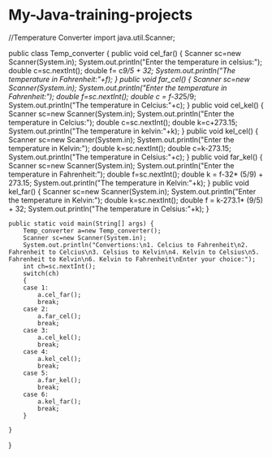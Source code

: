 # My-Java-training-projects
//Temperature Converter
import java.util.Scanner;

public class Temp_converter 
{
	public void cel_far()
	{
		Scanner sc=new Scanner(System.in); 
		System.out.println("Enter the temperature in celsius:");
		double c=sc.nextInt();
		double f= c*9/5 + 32;
		System.out.println("The temperature in Fahrenheit:"+f);
	}
	public void far_cel()
	{
		Scanner sc=new Scanner(System.in); 
		System.out.println("Enter the temperature in Fahrenheit:");
		double f=sc.nextInt();
		double c = f-32*5/9;
		System.out.println("The temperature in Celcius:"+c);
	}
	public void cel_kel()
	{
		Scanner sc=new Scanner(System.in); 
		System.out.println("Enter the temperature in Celcius:");
		double c=sc.nextInt();
	    double k=c+273.15;
		System.out.println("The temperature in kelvin:"+k);
	}
	public void kel_cel()
	{
		Scanner sc=new Scanner(System.in); 
		System.out.println("Enter the temperature in Kelvin:");
		double k=sc.nextInt();
		double c=k-273.15;
		System.out.println("The temperature in Celsius:"+c);
	}
	public void far_kel()
	{
		Scanner sc=new Scanner(System.in); 
		System.out.println("Enter the temperature in Fahrenheit:");
		double f=sc.nextInt();
		double k = f-32* (5/9) + 273.15;
		System.out.println("The temperature in Kelvin:"+k);
	}
	public void kel_far()
	{
		Scanner sc=new Scanner(System.in); 
		System.out.println("Enter the temperature in Kelvin:");
		double k=sc.nextInt();
		double  f = k-273.1* (9/5) + 32;
		System.out.println("The temperature in Celsius:"+k);
	}

	public static void main(String[] args) {
		Temp_converter a=new Temp_converter();
		Scanner sc=new Scanner(System.in);
		System.out.println("Convertions:\n1. Celcius to Fahrenheit\n2. Fahrenheit to Celcius\n3. Celsius to Kelvin\n4. Kelvin to Celsius\n5. Fahrenheit to Kelvin\n6. Kelvin to Fahrenheit\nEnter your choice:");
		int ch=sc.nextInt();
		switch(ch)
		{
		case 1:
			a.cel_far();
			break;
		case 2:
			a.far_cel();
			break;
		case 3:
			a.cel_kel();
			break;
		case 4:
			a.kel_cel();
			break;
		case 5:
			a.far_kel();
			break;
		case 6:
			a.kel_far();
			break;
		}

	}

}
